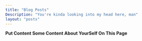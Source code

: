 ```yaml
---
title: "Blog Posts"
Description: "You're kinda looking into my head here, man"
layout: "posts"
---
```


**Put Content Some Content About YourSelf On This Page**